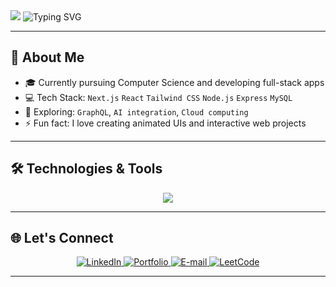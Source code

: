 <img src="https://readme-typing-svg.demolab.com?font=Fira+Code&weight=500&size=24&pause=1000&color=1E90FF&center=true&vCenter=true&width=500&lines=Hi+there%2C+I'm+Selvapraveen+S" />


<img src="https://readme-typing-svg.demolab.com?font=Fira+Code&size=24&pause=1000&center=true&vCenter=true&width=435&lines=Full-Stack+Developer;Open+Source+Contributor;Lifelong+Learner" alt="Typing SVG" />

---

## 🚀 About Me

- 🎓 Currently pursuing Computer Science and developing full-stack apps  
- 💻 Tech Stack: `Next.js` `React` `Tailwind CSS` `Node.js` `Express` `MySQL`  
- 🌱 Exploring: `GraphQL`, `AI integration`, `Cloud computing`  
- ⚡ Fun fact: I love creating animated UIs and interactive web projects  

---

## 🛠️ Technologies & Tools

<p align="center">
  <img src="https://skillicons.dev/icons?i=nextjs,react,tailwind,nodejs,express,mysql,ts,js,html,css,git,github,figma" />
</p>

---

## 🌐 Let's Connect

<p align="center">
  <a href="https://www.linkedin.com/in/your-link" target="_blank">
    <img src="https://img.shields.io/badge/LinkedIn-%230077B5?style=for-the-badge&logo=linkedin&logoColor=white" alt="LinkedIn" />
  </a>
  <a href="https://yourportfolio.com" target="_blank">
    <img src="https://img.shields.io/badge/Portfolio-%232C2C2C?style=for-the-badge&logo=github&logoColor=white" alt="Portfolio" />
  </a>
  <a href="mailto:yourmail@example.com">
    <img src="https://img.shields.io/badge/Email-D14836?style=for-the-badge&logo=gmail&logoColor=white" alt="E-mail" />
  </a>
  <a href="https://leetcode.com/your-leetcode-username/" target="_blank">
    <img src="https://img.shields.io/badge/LeetCode-%23FFA116?style=for-the-badge&logo=LeetCode&logoColor=black" alt="LeetCode" />
  </a>
</p>


---


